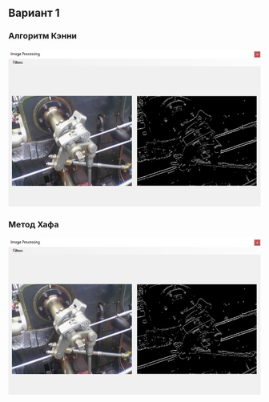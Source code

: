 ## Вариант 1
 
### Алгоритм Кэнни
![](https://github.com/AlehinDenis/Image-Processing-3/blob/master/Images/1.jpg)
### Метод Хафа
![](https://github.com/AlehinDenis/Image-Processing-3/blob/master/Images/1.jpg)

